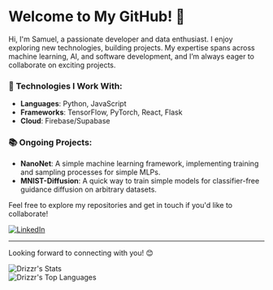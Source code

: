 

# Welcome to My GitHub! 👋

Hi, I'm Samuel, a passionate developer and data enthusiast. I enjoy exploring new technologies, building projects. My expertise spans across machine learning, AI, and software development, and I’m always eager to collaborate on exciting projects.

### 🔧 Technologies I Work With:
- **Languages**: Python, JavaScript
- **Frameworks**: TensorFlow, PyTorch, React, Flask
- **Cloud**: Firebase/Supabase

### 📚 Ongoing Projects:
- **NanoNet**: A simple machine learning framework, implementing training and sampling processes for simple MLPs.
- **MNIST-Diffusion**: A quick way to train simple models for classifier-free guidance diffusion on arbitrary datasets.

Feel free to explore my repositories and get in touch if you'd like to collaborate!

[![LinkedIn](https://img.shields.io/badge/LinkedIn-Connect-blue?logo=linkedin&logoColor=white&style=for-the-badge)](https://www.linkedin.com/in/samuel-friese-413248241/)

---

Looking forward to connecting with you! 😊

![Drizzr's Stats](https://github-readme-stats.vercel.app/api?username=Drizzr&theme=vue-dark&show_icons=true&hide_border=true&count_private=true)  
![Drizzr's Top Languages](https://github-readme-stats.vercel.app/api/top-langs/?username=Drizzr&theme=vue-dark&show_icons=true&hide_border=true&layout=compact)

